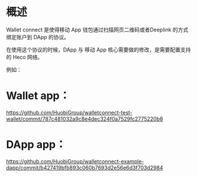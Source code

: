 # 概述

Wallet connect 是使得移动 App 钱包通过扫描网页二维码或者Deeplink 的方式绑定账户到 DApp 的协议。

在使用这个协议的时候，DApp 与 移动 App 核心需要做的修改，是需要配置支持的 Heco 网络。

例如：

# Wallet app：

https://github.com/HuobiGroup/walletconnect-test-wallet/commit/787c481032a9c8e4dec324f0a7529fc2775220b8

# DApp app：

https://github.com/HuobiGroup/walletconnect-example-dapp/commit/b427419bfb893c060b7693d2e56e6d3f703d2984